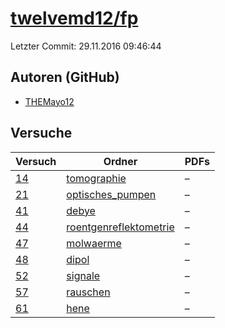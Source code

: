 # [twelvemd12/fp](https://github.com/THEMayo12/fp)

Letzter Commit: 29.11.2016 09:46:44

## Autoren (GitHub)
- [THEMayo12](https://github.com/THEMayo12)

## Versuche

|       Versuch        |                                               Ordner                                                |PDFs|
|----------------------|-----------------------------------------------------------------------------------------------------|----|
|[14](../../versuch/14)|[tomographie](https://github.com/THEMayo12/fp/tree/master/versuche/tomographie)                      |–   |
|[21](../../versuch/21)|[optisches_pumpen](https://github.com/THEMayo12/fp/tree/master/versuche/optisches_pumpen)            |–   |
|[41](../../versuch/41)|[debye](https://github.com/THEMayo12/fp/tree/master/versuche/debye)                                  |–   |
|[44](../../versuch/44)|[roentgenreflektometrie](https://github.com/THEMayo12/fp/tree/master/versuche/roentgenreflektometrie)|–   |
|[47](../../versuch/47)|[molwaerme](https://github.com/THEMayo12/fp/tree/master/versuche/molwaerme)                          |–   |
|[48](../../versuch/48)|[dipol](https://github.com/THEMayo12/fp/tree/master/versuche/dipol)                                  |–   |
|[52](../../versuch/52)|[signale](https://github.com/THEMayo12/fp/tree/master/versuche/signale)                              |–   |
|[57](../../versuch/57)|[rauschen](https://github.com/THEMayo12/fp/tree/master/versuche/rauschen)                            |–   |
|[61](../../versuch/61)|[hene](https://github.com/THEMayo12/fp/tree/master/versuche/hene)                                    |–   |
